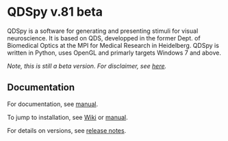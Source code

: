 # QDSpy v.81 beta

QDSpy is a software for generating and presenting stimuli for visual neuroscience. It is based on QDS, developped in the former Dept. of Biomedical Optics at the MPI for Medical Research in Heidelberg. QDSpy is written in Python, uses OpenGL and primarly targets Windows 7 and above.

*Note, this is still a beta version.*
*For disclaimer, see [here](http://qdspy.eulerlab.de/disclaimer.html#disclaimer-of-warranty).*

## Documentation

For documentation, see [manual](http://qdspy.eulerlab.de).  

To jump to installation, see [Wiki](https://github.com/eulerlab/QDSpy/wiki/Installation-under-Windows) or [manual](http://qdspy.eulerlab.de/installation.html#installation).

For details on versions, see [release notes](https://github.com/eulerlab/QDSpy/wiki/Release-notes).
